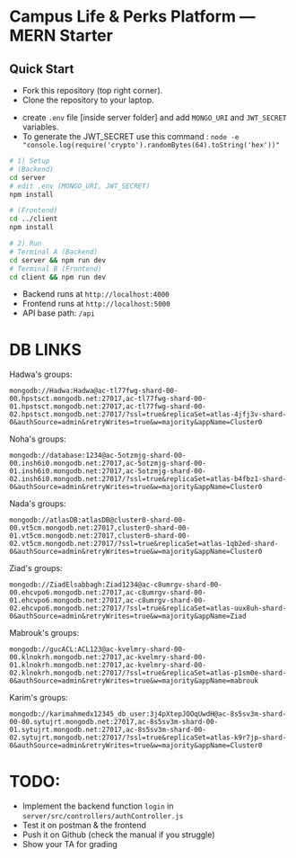 # Campus Life & Perks Platform — MERN Starter



## Quick Start

* Fork this repository (top right corner).
* Clone the repository to your laptop.
- create `.env` file [inside server folder] and add `MONGO_URI` and `JWT_SECRET` variables.
- To generate the JWT_SECRET use this command : `node -e "console.log(require('crypto').randomBytes(64).toString('hex'))"`

```bash
# 1) Setup 
# (Backend)
cd server
# edit .env (MONGO_URI, JWT_SECRET)
npm install

# (Frontend)
cd ../client
npm install

# 2) Run
# Terminal A (Backend)
cd server && npm run dev
# Terminal B (Frontend)
cd client && npm run dev
```

- Backend runs at `http://localhost:4000`
- Frontend runs at `http://localhost:5000`
- API base path: `/api`

# DB LINKS

Hadwa's groups:
 ```
 mongodb://Hadwa:Hadwa@ac-tl77fwg-shard-00-00.hpstsct.mongodb.net:27017,ac-tl77fwg-shard-00-01.hpstsct.mongodb.net:27017,ac-tl77fwg-shard-00-02.hpstsct.mongodb.net:27017/?ssl=true&replicaSet=atlas-4jfj3v-shard-0&authSource=admin&retryWrites=true&w=majority&appName=Cluster0
 ```

Noha's groups:
 ```
 mongodb://database:1234@ac-5otzmjg-shard-00-00.insh6i0.mongodb.net:27017,ac-5otzmjg-shard-00-01.insh6i0.mongodb.net:27017,ac-5otzmjg-shard-00-02.insh6i0.mongodb.net:27017/?ssl=true&replicaSet=atlas-b4fbz1-shard-0&authSource=admin&retryWrites=true&w=majority&appName=Cluster0
 ```

Nada's groups:
 ```
 mongodb://atlasDB:atlasDB@cluster0-shard-00-00.vt5cm.mongodb.net:27017,cluster0-shard-00-01.vt5cm.mongodb.net:27017,cluster0-shard-00-02.vt5cm.mongodb.net:27017/?ssl=true&replicaSet=atlas-1qb2ed-shard-0&authSource=admin&retryWrites=true&w=majority&appName=Cluster0
```
Ziad's groups:
```
mongodb://ZiadElsabbagh:Ziad1234@ac-c8umrgv-shard-00-00.ehcvpo6.mongodb.net:27017,ac-c8umrgv-shard-00-01.ehcvpo6.mongodb.net:27017,ac-c8umrgv-shard-00-02.ehcvpo6.mongodb.net:27017/?ssl=true&replicaSet=atlas-uux8uh-shard-0&authSource=admin&retryWrites=true&w=majority&appName=Ziad 
 ```
Mabrouk's groups:
 ```
 mongodb://gucACL:ACL123@ac-kvelmry-shard-00-00.klnokrh.mongodb.net:27017,ac-kvelmry-shard-00-01.klnokrh.mongodb.net:27017,ac-kvelmry-shard-00-02.klnokrh.mongodb.net:27017/?ssl=true&replicaSet=atlas-p1sm0e-shard-0&authSource=admin&retryWrites=true&w=majority&appName=mabrouk
 ```
Karim's groups:
``` 
mongodb://karimahmedx12345_db_user:3j4pXtepJOOqUwdH@ac-8s5sv3m-shard-00-00.sytujrt.mongodb.net:27017,ac-8s5sv3m-shard-00-01.sytujrt.mongodb.net:27017,ac-8s5sv3m-shard-00-02.sytujrt.mongodb.net:27017/?ssl=true&replicaSet=atlas-k9r7jp-shard-0&authSource=admin&retryWrites=true&w=majority&appName=Cluster0
 ```    

 # TODO:
- Implement the backend function `login` in `server/src/controllers/authController.js`
- Test it on postman & the frontend
- Push it on Github (check the manual if you struggle)
- Show your TA for grading
